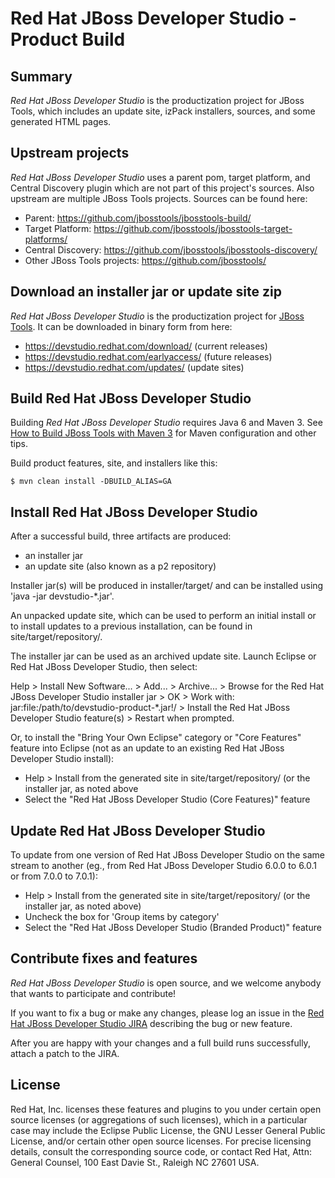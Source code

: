 # Red Hat JBoss Developer Studio - Product Build


## Summary

_Red Hat JBoss Developer Studio_ is the productization project for JBoss Tools, which includes an update site, izPack installers, sources, and some generated HTML pages.


## Upstream projects

_Red Hat JBoss Developer Studio_ uses a parent pom, target platform, and Central Discovery plugin which are not part of this project's sources. Also upstream are multiple JBoss Tools projects. Sources can be found here:

* Parent: https://github.com/jbosstools/jbosstools-build/
* Target Platform: https://github.com/jbosstools/jbosstools-target-platforms/
* Central Discovery: https://github.com/jbosstools/jbosstools-discovery/
* Other JBoss Tools projects: https://github.com/jbosstools/


## Download an installer jar or update site zip

_Red Hat JBoss Developer Studio_ is the productization project for [JBoss Tools](http://jboss.org/tools). It can be downloaded in binary form from here: 

* https://devstudio.redhat.com/download/ (current releases)
* https://devstudio.redhat.com/earlyaccess/ (future releases)
* https://devstudio.redhat.com/updates/ (update sites)


## Build Red Hat JBoss Developer Studio 

Building _Red Hat JBoss Developer Studio_ requires Java 6 and Maven 3. See [How to Build JBoss Tools with Maven 3](https://community.jboss.org/wiki/HowToBuildJBossTools41FAQ) for Maven configuration and other tips.

Build product features, site, and installers like this:

    $ mvn clean install -DBUILD_ALIAS=GA


## Install Red Hat JBoss Developer Studio

After a successful build, three artifacts are produced:

* an installer jar
* an update site (also known as a p2 repository)


Installer jar(s) will be produced in installer/target/ and can be installed using 'java -jar devstudio-*.jar'.

An unpacked update site, which can be used to perform an initial install or to install updates to a previous installation, can be found in site/target/repository/.

The installer jar can be used as an archived update site. Launch Eclipse or Red Hat JBoss Developer Studio, then select:

  Help > Install New Software... > Add... > Archive... > Browse for the Red Hat JBoss Developer Studio installer jar > OK > 
    Work with: jar:file:/path/to/devstudio-product-*.jar!/ > Install the Red Hat JBoss Developer Studio feature(s) > 
      Restart when prompted. 


Or, to install the "Bring Your Own Eclipse" category or "Core Features" feature into Eclipse (not as an update to an existing Red Hat JBoss Developer Studio install):

  * Help > Install from the generated site in site/target/repository/ (or the installer jar, as noted above
  * Select the "Red Hat JBoss Developer Studio (Core Features)" feature


## Update Red Hat JBoss Developer Studio

To update from one version of Red Hat JBoss Developer Studio on the same stream to another (eg., from Red Hat JBoss Developer Studio 6.0.0 to 6.0.1 or from 7.0.0 to 7.0.1):

  * Help > Install from the generated site in site/target/repository/ (or the installer jar, as noted above)
  * Uncheck the box for 'Group items by category'
  * Select the "Red Hat JBoss Developer Studio (Branded Product)" feature


## Contribute fixes and features

_Red Hat JBoss Developer Studio_ is open source, and we welcome anybody that wants to participate and contribute!

If you want to fix a bug or make any changes, please log an issue in the [Red Hat JBoss Developer Studio JIRA](https://issues.jboss.org/secure/RapidBoard.jspa?rapidView=3410&projectKey=JBDS) describing the bug or new feature.

After you are happy with your changes and a full build runs successfully, attach a patch to the JIRA. 


## License

Red Hat, Inc. licenses these features and plugins to you under
certain open source licenses (or aggregations of such licenses), which
in a particular case may include the Eclipse Public License, the GNU
Lesser General Public License, and/or certain other open source
licenses. For precise licensing details, consult the corresponding
source code, or contact Red Hat, Attn: General Counsel,
100 East Davie St., Raleigh NC 27601 USA.


